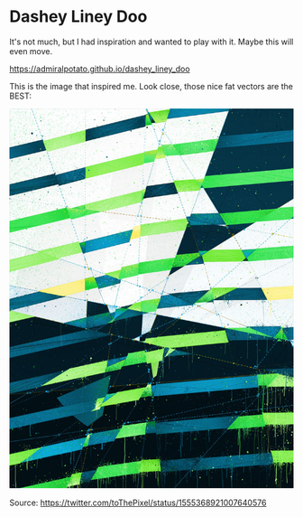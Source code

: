 # Dashey Liney Doo

It's not much, but I had inspiration and wanted to play with it. Maybe this will even move.

https://admiralpotato.github.io/dashey_liney_doo

This is the image that inspired me. Look close, those nice fat vectors are the BEST:

![SUPER INSPIRING](./inspiration/FZXHogeWYAEKupX.jpg)

Source: https://twitter.com/toThePixel/status/1555368921007640576
